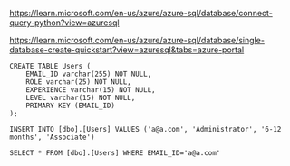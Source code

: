 
https://learn.microsoft.com/en-us/azure/azure-sql/database/connect-query-python?view=azuresql

https://learn.microsoft.com/en-us/azure/azure-sql/database/single-database-create-quickstart?view=azuresql&tabs=azure-portal


```
CREATE TABLE Users (
    EMAIL_ID varchar(255) NOT NULL,
    ROLE varchar(25) NOT NULL,
    EXPERIENCE varchar(15) NOT NULL,
    LEVEL varchar(15) NOT NULL,
    PRIMARY KEY (EMAIL_ID)
);

INSERT INTO [dbo].[Users] VALUES ('a@a.com', 'Administrator', '6-12 months', 'Associate')

SELECT * FROM [dbo].[Users] WHERE EMAIL_ID='a@a.com'
```